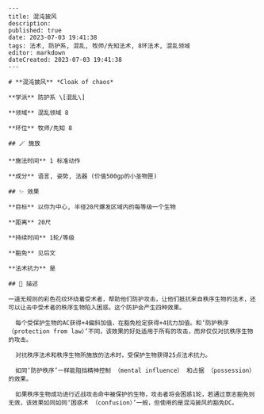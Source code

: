 
    ---
    title: 混沌披风
    description: 
    published: true
    date: 2023-07-03 19:41:38
    tags: 法术, 防护系, 混乱, 牧师/先知法术, 8环法术, 混乱领域
    editor: markdown
    dateCreated: 2023-07-03 19:41:38
    ---

    # **混沌披风** *Cloak of chaos*

    **学派** 防护系 \[混乱\] 

    **领域** 混乱领域 8

    **环位** 牧师/先知 8

    ## 🪄 施放

    **施法时间** 1 标准动作

    **成分** 语言, 姿势, 法器 (价值500gp的小圣物匣)

    ## ✨ 效果 

    **目标** 以你为中心, 半径20尺爆发区域内的每等级一个生物 

    **距离** 20尺  

    **持续时间** 1轮/等级 

    **豁免** 见后文

    **法术抗力** 是

    ## 📖 描述

    一道无规则的彩色花纹环绕着受术者，帮助他们防护攻击，让他们抵抗来自秩序生物的法术，还可以让击中受术者的秩序生物陷入困惑。这个防护会产生四种效果。

      每个受保护生物的AC获得+4偏斜加值，在豁免检定获得+4抗力加值。和‘防护秩序 （protection from law）’不同，该效果的好处适用于所有的攻击，而非仅仅对抗秩序生物的攻击。

      对抗秩序法术和秩序生物所施放的法术时，受保护生物获得25点法术抗力。

      如同‘防护秩序’一样能阻挡精神控制 （mental influence） 和占据 （possession） 的效果。

      如果秩序生物成功进行近战攻击命中被保护的生物，攻击者将会困惑1轮，若通过意志豁免则无效，该效果如同如同‘困惑术 （confusion）’一般，但使用的是混沌披风的豁免DC。
    